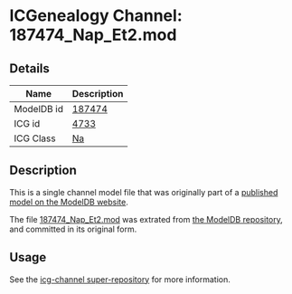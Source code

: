# ICGenealogy Channel: 187474\_Nap\_Et2.mod

## Details

Name | Description
---- | -----------
ModelDB id | [187474](http://senselab.med.yale.edu/ModelDB/ShowModel.cshtml?model=187474)
ICG id | [4733](http://icg.neurotheory.ox.ac.uk/channels/2/4733)
ICG Class | [Na](http://icg.neurotheory.ox.ac.uk/channels/2)

## Description

This is a single channel model file that was originally part of a [published model on the ModelDB website](http://senselab.med.yale.edu/mModelDB/ShowModel.cshtml?model=187474).

The file [187474\_Nap\_Et2.mod](187474_Nap_Et2.mod) was extrated from [the ModelDB repository](http://senselab.med.yale.edu/ModelDB/ShowModel.cshtml?model=187474), and committed in its original form.

## Usage

See the [icg-channel super-repository](https://github.com/icgenealogy/icg-channels) for more information.